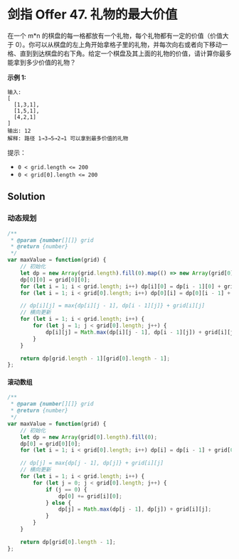# 剑指 Offer 47. 礼物的最大价值

在一个 m*n 的棋盘的每一格都放有一个礼物，每个礼物都有一定的价值（价值大于 0）。你可以从棋盘的左上角开始拿格子里的礼物，并每次向右或者向下移动一格、直到到达棋盘的右下角。给定一个棋盘及其上面的礼物的价值，请计算你最多能拿到多少价值的礼物？

 

**示例 1:**

```
输入: 
[
  [1,3,1],
  [1,5,1],
  [4,2,1]
]
输出: 12
解释: 路径 1→3→5→2→1 可以拿到最多价值的礼物
```

 

提示：

- `0 < grid.length <= 200`
- `0 < grid[0].length <= 200`

## Solution

### 动态规划

```js
/**
 * @param {number[][]} grid
 * @return {number}
 */
var maxValue = function(grid) {
    // 初始化
    let dp = new Array(grid.length).fill(0).map(() => new Array(grid[0].length).fill(0));
    dp[0][0] = grid[0][0];
    for (let i = 1; i < grid.length; i++) dp[i][0] = dp[i - 1][0] + grid[i][0];
    for (let i = 1; i < grid[0].length; i++) dp[0][i] = dp[0][i - 1] + grid[0][i];

    // dp[i][j] = max{dp[i][j - 1], dp[i - 1][j]} + grid[i][j]
    // 横向更新
    for (let i = 1; i < grid.length; i++) {
        for (let j = 1; j < grid[0].length; j++) {
            dp[i][j] = Math.max(dp[i][j - 1], dp[i - 1][j]) + grid[i][j];
        }
    }

    return dp[grid.length - 1][grid[0].length - 1];
};
```

#### 滚动数组

```js
/**
 * @param {number[][]} grid
 * @return {number}
 */
var maxValue = function(grid) {
    // 初始化
    let dp = new Array(grid[0].length).fill(0);
    dp[0] = grid[0][0];
    for (let i = 1; i < grid[0].length; i++) dp[i] = dp[i - 1] + grid[0][i];

    // dp[j] = max{dp[j - 1], dp[j]} + grid[i][j]
    // 横向更新
    for (let i = 1; i < grid.length; i++) {
        for (let j = 0; j < grid[0].length; j++) {
            if (j == 0) {
                dp[0] += grid[i][0];
            } else {
                dp[j] = Math.max(dp[j - 1], dp[j]) + grid[i][j];
            }
        }
    }

    return dp[grid[0].length - 1];
};
```

